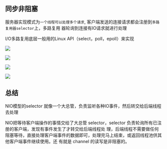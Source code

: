 ## 同步非阻塞

服务器实现模式为`一个线程可以处理多个请求`, 客户端发送的连接请求都会注册到`多路复用器selector`上，多路复用 器轮询到连接有IO请求就进行处理

I/O多路复用底层一般用的Linux API（select，poll，epoll）来实现

![](https://youpaiyun.zongqilive.cn/image/20210123140419.png)

![](https://youpaiyun.zongqilive.cn/image/20210123140500.png)

![](https://youpaiyun.zongqilive.cn/image/20210123142731.png)

![](https://youpaiyun.zongqilive.cn/image/20210123142850.png)



## 总结

NIO模型的selector 就像一个大总管，负责监听各种IO事件，然后转交给后端线程去处理

NIO把等待客户端操作的事情交给了大总管 selector，selector 负责轮询所有已注册的客户端，发现有事件发生了才转交给后端线程处 理，后端线程不需要做任何阻塞等待，直接处理客户端事件的数据即可，处理完马上结束，或返回线程池供其他客户端事件继续使用。还 有就是 channel 的读写是非阻塞的。

























